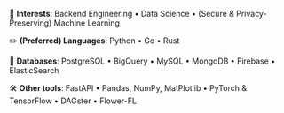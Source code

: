 🚀 **Interests**: Backend Engineering • Data Science • (Secure & Privacy-Preserving) Machine Learning
  
✏️ **(Preferred) Languages**: Python • Go • Rust

💾 **Databases**: PostgreSQL • BigQuery • MySQL • MongoDB • Firebase • ElasticSearch

🛠️ **Other tools**: FastAPI • Pandas, NumPy, MatPlotlib • PyTorch & TensorFlow • DAGster • Flower-FL

